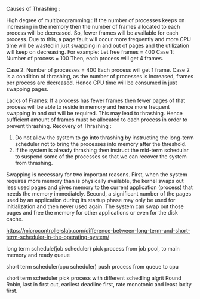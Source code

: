 Causes of Thrashing :  

High degree of multiprogramming : If the number of processes keeps on increasing in the memory then the number of frames allocated to each process will be decreased. So, fewer frames will be available for each process. Due to this, a page fault will occur more frequently and more CPU time will be wasted in just swapping in and out of pages and the utilization will keep on decreasing. 
For example: 
Let free frames = 400 
Case 1: Number of process = 100 
Then, each process will get 4 frames. 

Case 2: Number of processes = 400 
Each process will get 1 frame. 
Case 2 is a condition of thrashing, as the number of processes is increased, frames per process are decreased. Hence CPU time will be consumed in just swapping pages. 
 

Lacks of Frames: If a process has fewer frames then fewer pages of that process will be able to reside in memory and hence more frequent swapping in and out will be required. This may lead to thrashing. Hence sufficient amount of frames must be allocated to each process in order to prevent thrashing.
Recovery of Thrashing :  

1. Do not allow the system to go into thrashing by instructing the long-term scheduler not to bring the processes into memory after the threshold.
2. If the system is already thrashing then instruct the mid-term schedular to suspend some of the processes so that we can recover the system from thrashing.


Swapping is necessary for two important reasons. First, when the system requires more memory than is physically available, the kernel swaps out less used pages and gives memory to the current application (process) that needs the memory immediately. Second, a significant number of the pages used by an application during its startup phase may only be used for initialization and then never used again. The system can swap out those pages and free the memory for other applications or even for the disk cache.


https://microcontrollerslab.com/difference-between-long-term-and-short-term-scheduler-in-the-operating-system/

long term schedule(job scheduler) pick process from job pool, to main memory and ready queue 

short term scheduler(cpu scheduler) push process from queue to cpu

short term scheduler pick process with different schedling algrit Round Robin, last in first out, earliest deadline first, rate monotonic and least laxity first.